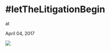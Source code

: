 # #letTheLitigationBegin










at

April 04, 2017















![](Screenshot%2Bfrom%2B2017-04-04%2B08-16-44.png)
